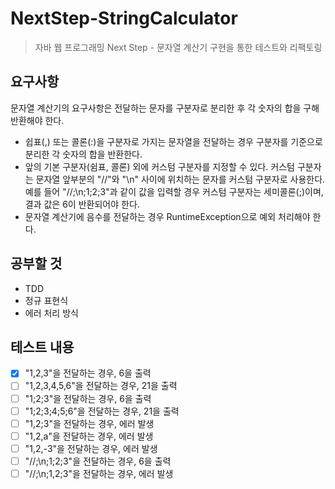 # NextStep-StringCalculator

> 자바 웹 프로그래밍 Next Step - 문자열 계산기 구현을 통한 테스트와 리팩토링

## 요구사항

문자열 계산기의 요구사항은 전달하는 문자를 구분자로 분리한 후 각 숫자의 합을 구해 반환해야 한다.

- 쉽표(,) 또는 콜론(:)을 구분자로 가지는 문자열을 전달하는 경우 구분자를 기준으로 분리한 각 숫자의 합을 반환한다.
- 앞의 기본 구분자(쉼표, 콜론) 외에 커스텀 구분자를 지정할 수 있다. 커스텀 구분자는 문자열 앞부분의 "//"와 "\n" 사이에 위치하는 문자를 커스텀 구분자로 사용한다. 예를 들어 "//;\n;1;2;3"과
  같이 값을 입력할 경우 커스텀 구분자는 세미콜론(;)이며, 결과 값은 6이 반환되어야 한다.
- 문자열 계산기에 음수를 전달하는 경우 RuntimeException으로 예외 처리해야 한다.

## 공부할 것

- TDD
- 정규 표현식
- 에러 처리 방식

## 테스트 내용

- [x] "1,2,3"을 전달하는 경우, 6을 출력
- [ ] "1,2,3,4,5,6"을 전달하는 경우, 21을 출력
- [ ] "1;2;3"을 전달하는 경우, 6을 출력
- [ ] "1;2;3;4;5;6"을 전달하는 경우, 21을 출력
- [ ] "1,2;3"을 전달하는 경우, 에러 발생
- [ ] "1,2,a"을 전달하는 경우, 에러 발생
- [ ] "1,2,-3"을 전달하는 경우, 에러 발생
- [ ] "//;\n;1;2;3"을 전달하는 경우, 6을 출력
- [ ] "//;\n;1,2;3"을 전달하는 경우, 에러 발생